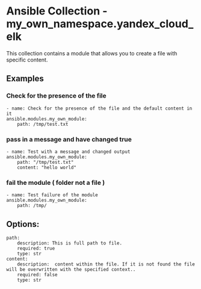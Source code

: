 # Ansible Collection - my_own_namespace.yandex_cloud_elk

This collection contains a module that allows you to create a file with specific content.


## Examples

### Check for the presence of the file
    - name: Check for the presence of the file and the default content in it
    ansible.modules.my_own_module:
        path: /tmp/test.txt

### pass in a message and have changed true
    - name: Test with a message and changed output
    ansible.modules.my_own_module:
        path: "/tmp/test.txt"
        content: "hello world"

### fail the module ( folder not a file )
    - name: Test failure of the module
    ansible.modules.my_own_module:
        path: /tmp/



## Options:
    path:
        description: This is full path to file.
        required: true
        type: str
    content:
        description:  content within the file. If it is not found the file will be overwritten with the specified context..
        required: false
        type: str


